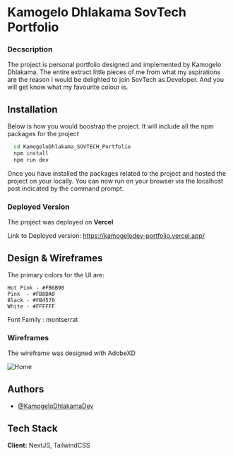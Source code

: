 
# Kamogelo Dhlakama SovTech Portfolio
### Decscription
The project is personal portfolio designed and implemented by Kamogelo Dhlakama. 
The entire extract little pieces of me from what my aspirations are the reason I would be delighted to join SovTech as Developer. And you will get know what my favourite colour is.



## Installation

Below is how you would boostrap the project. It will include all the npm packages for the project

```bash
  cd KamogeloDhlakama_SOVTECH_Portfolio
  npm install 
  npm run dev
```
Once you have installed the packages related to the project and hosted the project on your locally. You can now run on your browser via the localhost post indicated by the command prompt.

### Deployed Version

The project was deployed on **Vercel**


Link to Deployed version: https://kamogelodev-portfolio.vercel.app/

## Design & Wireframes


The primary colors for the UI are:

    Hot Pink - #FB6B90
    Pink  - #FB8DA0
    Black - #FB4570
    White - #FFFFFF



Font Family : montserrat 

### Wireframes
The wireframe was designed with AdobeXD

![Home](https://user-images.githubusercontent.com/88157102/202920809-c05d5ff6-3e91-4716-86c4-a0e5884723df.svg)


## Authors

- [@KamogeloDhlakamaDev](https://github.com/KamogeloDhlakamaDev)


## Tech Stack

**Client:** NextJS, TailwindCSS



